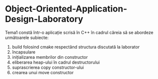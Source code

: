 # Object-Oriented-Application-Design-Laboratory

Tema1 constă într-o aplicație scrisă în C++ în cadrul căreia să se abordeze următoarele subiecte:
1. build folosind cmake respectând structura discutată la laborator 
2. încapsulare 
3. inițializarea membrilor din constructor 
4. eliberarea heap-ului în cadrul destructorului 
5. suprascrierea copy constructor-ului 
6. crearea unui move constructor
